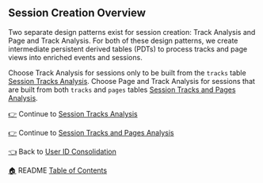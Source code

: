 ## Session Creation Overview


Two separate design patterns exist for session creation: Track Analysis and Page and Track Analysis. For both of these design patterns, we create intermediate persistent derived tables (PDTs) to process tracks and page views into enriched events and sessions.

Choose Track Analysis for sessions only to be built from the `tracks` table [Session Tracks Analysis](_7a_session_tracks_analysis.md). Choose Page and Track Analysis for sessions that are built from both `tracks` and `pages` tables [Session Tracks and Pages Analysis](_7b_session_tracks_pages_analysis.md).

[:point_right:](_7a_session_tracks_analysis.md) Continue to [Session Tracks Analysis](_7a_session_tracks_analysis.md)

[:point_right:](_7b_session_tracks_pages_analysis.md) Continue to [Session Tracks and Pages Analysis](_7b_session_tracks_pages_analysis.md)

[:point_left:](_6_user_id_consolidation.md) Back to [User ID Consolidation](_6_user_id_consolidation.md)

[:house:](README.md) README [Table of Contents](README.md)
